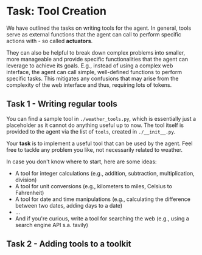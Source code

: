 # Task: Tool Creation 

We have outlined the tasks on writing tools for the agent. In general, tools
serve as external functions that the agent can call to perform specific actions
with - so called **actuators**.

They can also be helpful to break down complex problems into smaller, more
manageable and provide specific functionalities that the agent can leverage to
achieve its goals. E.g., instead of using a complex web interface, the agent can
call simple, well-defined functions to perform specific tasks. This mitigates
any confusions that may arise from the complexity of the web interface and thus,
requiring lots of tokens.

## Task 1 - Writing regular tools 

You can find a sample tool in `./weather_tools.py`, which is essentially just a
placeholder as it cannot do anything useful up to now. The tool itself is
provided to the agent via the list of `tools`, created in `./__init__.py`.

Your **task** is to implement a useful tool that can be used by the agent. Feel
free to tackle any problem you like, not necessarily related to weather. 

In case you don't know where to start, here are some ideas:
- A tool for integer calculations (e.g., addition, subtraction, multiplication,
  division)
- A tool for unit conversions (e.g., kilometers to miles, Celsius to Fahrenheit)
- A tool for date and time manipulations (e.g., calculating the difference
  between two dates, adding days to a date)
- ...
- And if you're curious, write a tool for searching the web (e.g., using a search engine API s.a. tavily)

## Task 2 - Adding tools to a toolkit 

